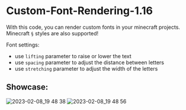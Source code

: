 # Custom-Font-Rendering-1.16

With this code, you can render custom fonts in your minecraft projects. </br>
Minecraft `§` styles are also supported!

Font settings:
* use `lifting` parameter to raise or lower the text
* use `spacing` parameter to adjust the distance between letters
* use `stretching` parameter to adjust the width of the letters

## Showcase:
![2023-02-08_19 48 38](https://user-images.githubusercontent.com/46312126/217508159-01923de6-31f0-4bbf-adeb-8fe0d10b19a0.png)
![2023-02-08_19 48 56](https://user-images.githubusercontent.com/46312126/217508268-942874a0-60f4-4927-9db4-8c7a09e0363a.png)

